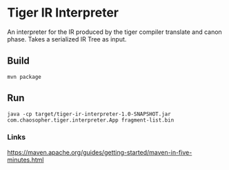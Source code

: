 # Tiger IR Interpreter

An interpreter for the IR produced by the tiger compiler translate and canon phase.
Takes a serialized IR Tree as input.

## Build

```
mvn package
```


## Run

```
java -cp target/tiger-ir-interpreter-1.0-SNAPSHOT.jar com.chaosopher.tiger.interpreter.App fragment-list.bin
```


### Links

https://maven.apache.org/guides/getting-started/maven-in-five-minutes.html